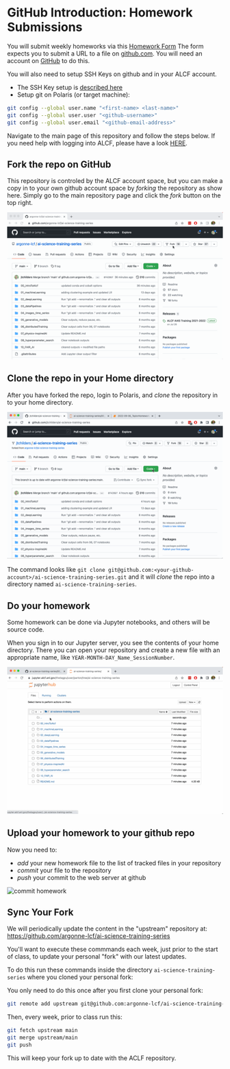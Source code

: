 # GitHub Introduction: Homework Submissions

You will submit weekly homeworks via this [Homework Form](https://forms.office.com/g/0DvK4rxQWe)
The form expects you to submit a URL to a file on [github.com](github.com). You will need an account on [GitHub](github.com) to do this.

You will also need to setup SSH Keys on github and in your ALCF account. 
* The SSH Key setup is [described here](https://docs.github.com/en/authentication/connecting-to-github-with-ssh/adding-a-new-ssh-key-to-your-github-account)
* Setup git on Polaris (or target machine):
```bash
git config --global user.name "<first-name> <last-name>"
git config --global user.user "<github-username>"
git config --global user.email "<github-email-address>"
```

Navigate to the main page of this repository and follow the steps below. If you need help with logging into ALCF, please have a look [HERE](10_howToLogin.md).

## Fork the repo on GitHub

This repository is controled by the ALCF account space, but you can make a copy in to your own github account space by _forking_ the repository as show here. Simply go to the main repository page and click the _fork_ button on the top right.

![fork repo](img/github_fork.gif)


## Clone the repo in your Home directory

After you have forked the repo, login to Polaris, and _clone_ the repository in to your home directory. 

![clone repo](img/git_clone.gif)

The command looks like `git clone git@github.com:<your-github-account>/ai-science-training-series.git` and it will _clone_ the repo into a directory named `ai-science-training-series`.

## Do your homework

Some homework can be done via Jupyter notebooks, and others will be source code.

When you sign in to our Jupyter server, you see the contents of your home directory. There you can open your repository and create a new file with an appropriate name, like `YEAR-MONTH-DAY_Name_SessionNumber`.

![create homework](img/git_jup_homework.gif)

## Upload your homework to your github repo

Now you need to:
- _add_ your new homework file to the list of tracked files in your repository
- _commit_ your file to the repository
- _push_ your commit to the web server at github

![commit homework](img/git_commit_push.gif)

## Sync Your Fork

We will periodically update the content in the "upstream" repository at: https://github.com/argonne-lcf/ai-science-training-series

You'll want to execute these commmands each week, just prior to the start of class, to update your personal "fork" with our latest updates.

To do this run these commands inside the directory `ai-science-training-series` where you cloned your personal fork:

You only need to do this once after you first clone your personal fork:
```bash
git remote add upstream git@github.com:argonne-lcf/ai-science-training-series.git
```

Then, every week, prior to class run this:
```bash
git fetch upstream main
git merge upstream/main
git push
```

This will keep your fork up to date with the ACLF repository.
